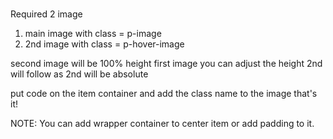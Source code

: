 #

Required 2 image

1. main image with class = p-image
2. 2nd image with class = p-hover-image

second image will be 100% height
first image you can adjust the height 2nd will follow as 2nd will be absolute

put code on the item container and add the class name to the image that's it!

NOTE: You can add wrapper container to center item or add padding to it.
